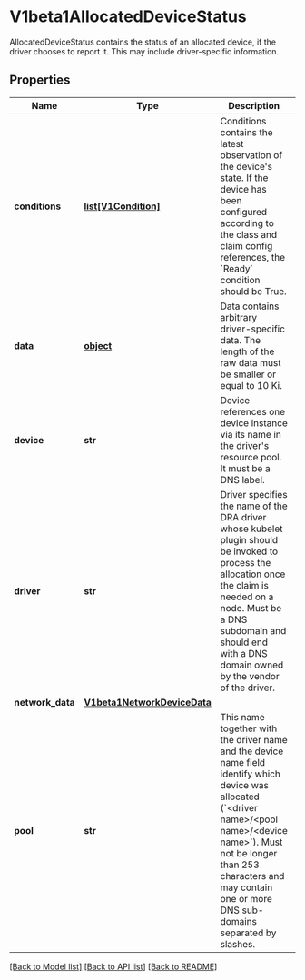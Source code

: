 # V1beta1AllocatedDeviceStatus

AllocatedDeviceStatus contains the status of an allocated device, if the driver chooses to report it. This may include driver-specific information.
## Properties
Name | Type | Description | Notes
------------ | ------------- | ------------- | -------------
**conditions** | [**list[V1Condition]**](V1Condition.md) | Conditions contains the latest observation of the device&#39;s state. If the device has been configured according to the class and claim config references, the &#x60;Ready&#x60; condition should be True. | [optional] 
**data** | [**object**](.md) | Data contains arbitrary driver-specific data.  The length of the raw data must be smaller or equal to 10 Ki. | [optional] 
**device** | **str** | Device references one device instance via its name in the driver&#39;s resource pool. It must be a DNS label. | 
**driver** | **str** | Driver specifies the name of the DRA driver whose kubelet plugin should be invoked to process the allocation once the claim is needed on a node.  Must be a DNS subdomain and should end with a DNS domain owned by the vendor of the driver. | 
**network_data** | [**V1beta1NetworkDeviceData**](V1beta1NetworkDeviceData.md) |  | [optional] 
**pool** | **str** | This name together with the driver name and the device name field identify which device was allocated (&#x60;&lt;driver name&gt;/&lt;pool name&gt;/&lt;device name&gt;&#x60;).  Must not be longer than 253 characters and may contain one or more DNS sub-domains separated by slashes. | 

[[Back to Model list]](../README.md#documentation-for-models) [[Back to API list]](../README.md#documentation-for-api-endpoints) [[Back to README]](../README.md)


